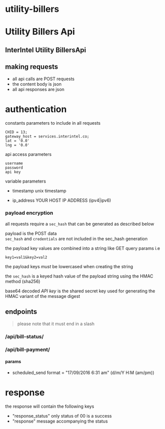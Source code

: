 # utility-billers


# Utility Billers Api

InterIntel Utility BillersApi
---


## making requests

* all api calls are POST requests 
* the content body is json 
* all api responses are json 

# authentication

constants parameters to include in all requests

```
CHID = 13;
gateway_host = services.interintel.co;
lat = '0.0'
lng = '0.0'
```

api access parameters
```
username
password
api key

```
variable parameters

* timestamp
 unix timestamp

* ip_address 
YOUR HOST IP ADDRESS (ipv4|ipv6)


### payload encryption
all requests require a `sec_hash` that can be generated as described below

payload is the POST data  
`sec_hash` and `credentials` are not included in the sec_hash generation

the payload key values are combined into a string like GET query params 
i.e  

```
key1=val1&key2=val2
```
the payload keys *must* be lowercased when creating the string  

the `sec_hash` is a keyed hash value of the payload string using the HMAC method (sha256) 

base64 decoded *API key* is the shared secret key used for generating the HMAC variant of the message digest

## endpoints
> please note that it must end in a slash

### /api/bill-status/
### /api/bill-payment/

#### params
* scheduled_send 
format = "17/09/2016 6:31 am" (d/m/Y H:M (am/pm))


# response 
the response will contain the following keys

* "response_status"
only status of 00 is a success
* "response" 
message accompanying the status 



